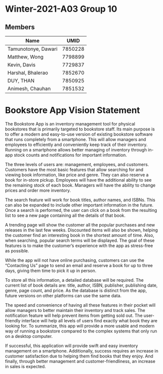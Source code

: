 # Winter-2021-A03 Group 10
## Members
|Name                   |UMID       |
|-------------------    |-------    |
|Tamunotonye, Dawari    |7850228    |
|Matthew, Wong          |7798899    |
|Kevin, Davis           |7729837    |
|Harshal, Bhalerao      |7852670    |
|DUY, THAN              |7850925    |
|Animesh, Chauhan       |7851532    |

# Bookstore App Vision Statement

The Bookstore App is an inventory management tool for physical bookstores that is primarily targeted to bookstore staff. Its main purpose is to offer a modern and easy-to-use version of existing bookstore software that runs completely from a smartphone. This will allow managers and employees to efficiently and conveniently keep track of their inventory. Running on a smartphone allows better managing of inventory through in-app stock counts and notifications for important information.
 
The three levels of users are: management, employees, and customers. Customers have the most basic features that allow searching for and viewing book information, like price and genre. They can also reserve a book for in-store pickup. Employees will have the additional ability to see the remaining stock of each book. Managers will have the ability to change prices and order more inventory.
 
The search feature will work for book titles, author names, and ISBNs. This can also be expanded to include other important information in the future. Once a search is performed, the user can click on a book from the resulting list to see a new page containing all the details of that book.
 
A trending page will show the customer all the popular purchases and new releases in the last few weeks. Discounted items will also be shown, helping the customer find an interesting book in the shortest amount of time. Also, when searching, popular search terms will be displayed. The goal of these features is to make the customer’s experience with the app as stress-free as possible.
 
While the app will not have online purchasing, customers can use the “Contacting Us” page 
to send an email and reserve a book for up to three days, giving them time to pick it up in person.
 
To store all this information, a detailed database will be required. The current list of book details are: title, author, ISBN, publisher, publishing date, genre, page count, and price. As the database is distinct from the app, future versions on other platforms can use the same data.
 
The speed and convenience of having all these features in their pocket will allow managers to better maintain their inventory and track sales. The notification feature will help prevent items from getting sold out. The user-friendly interface will help all levels of users find exactly what book they are looking for. To summarize, this app will provide a more usable and modern way of running a bookstore compared to the complex systems that only run on a desktop computer.
 
If successful, this application will provide swift and easy inventory management on a smartphone. Additionally, success requires an increase in customer satisfaction due to helping them find books that they enjoy. And finally, through better management and customer-friendliness, an increase in sales is expected. 
